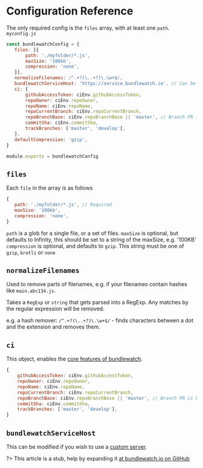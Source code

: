 # Configuration Reference
The only required config is the `files` array, with at least one `path`.
`myconfig.js`
```js
const bundlewatchConfig = {
   files: [{
       path: './myfolder/*.js',
       maxSize: '100kb',
       compression: 'none',
   }],
   normalizeFilenames: /^.+?(\..+?)\.\w+$/,
   bundlewatchServiceHost: 'https://service.bundlewatch.io', // Can be a custom service
   ci: {
       githubAccessToken: ciEnv.githubAccessToken,
       repoOwner: ciEnv.repoOwner,
       repoName: ciEnv.repoName,
       repoCurrentBranch: ciEnv.repoCurrentBranch,
       repoBranchBase: ciEnv.repoBranchBase || 'master', // Branch PR is being merged into
       commitSha: ciEnv.commitSha,
       trackBranches: ['master', 'develop'],
   },
   defaultCompression: 'gzip',
}

module.exports = bundlewatchConfig

```

## `files`
Each `file` in the array is as follows
```js
{
   path: './myfolder/*.js', // Required
   maxSize: '100kb',
   compression: 'none',
}

```
`path` is a glob for a single file, or a set of files.
`maxSize` is optional, but defaults to Infinity, this should be set to a string of the maxSize, e.g. '100KB'
`compression` is optional, and defaults to `gzip`. This string must be one of `gzip`, `brotli` or `none`

## `normalizeFilenames`
Used to remove parts of filenames, e.g. if your filenames contain hashes like `main.abc134.js`.

Takes a `RegExp` or `string` that gets parsed into a RegExp. Any matches by the regular expression will be removed.

e.g. a hash remover: `/^.+?(\..+?)\.\w+$/` - finds characters between a dot and the extension and removes them. 

## `ci`
This object, enables the [core features of bundlewatch](getting-started/using-bundlewatch).
```js
{
    githubAccessToken: ciEnv.githubAccessToken,
    repoOwner: ciEnv.repoOwner,
    repoName: ciEnv.repoName,
    repoCurrentBranch: ciEnv.repoCurrentBranch,
    repoBranchBase: ciEnv.repoBranchBase || 'master', // Branch PR is being merged into
    commitSha: ciEnv.commitSha,
    trackBranches: ['master', 'develop'],
}
```


## `bundlewatchServiceHost`
This can be modified if you wish to use a [custom server](getting-started/using-a-custom-server.md).

?> This article is a stub, help by expanding it [at bundlewatch.io on GitHub](https://github.com/bundlewatch/bundlewatch.io/tree/master/docs/getting-started)
